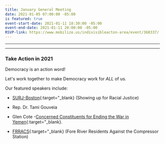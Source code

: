 ```yaml
---
title: January General Meeting
date: 2021-01-05 07:00:00 -05:00
is featured: true
event-start-date: 2021-01-11 18:30:00 -05:00
event-end-date: 2021-01-11 20:00:00 -05:00
RSVP-link: https://www.mobilize.us/indivisibleacton-area/event/368337/
---
```


---

<p id="demo">
</p>

<script>
// Set the date we're counting down to
var countDownDate = new Date("Jan 20 2021 00:00");

// Update the count down every 1 second
var x = setInterval(function() {

// Get today's date
var now = new Date();

// Find the distance between now and the count down date
var t = countDownDate - now;

// Time calculations for days
var days = Math.floor(t / (1000 * 60 * 60 * 24));
var hours = Math.floor((t%(1000 * 60 * 60 * 24))/(1000 * 60 * 60));
var minutes = Math.floor((t % (1000 * 60 * 60)) / (1000 * 60));
var seconds = Math.floor((t % (1000 * 60)) / 1000);

// Output the result in an element with id="demo"
var test1 = document.getElementById("demo");
test1.style.font = "italic bold 30px arial,serif";
test1.innerHTML = days + "d " + hours + "h " + minutes + "m " + seconds + "s left until Inauguration Day, Jan 20, 2021!";

// If the count down is over, write some text
if (t < 0) {
clearInterval(x);
document.getElementById("demo").innerHTML = "Inauguration Day!!!";
}
},500);
</script>

---

### Take Action in 2021

Democracy is an action word!

Let's work together to make Democracy work for *ALL* of us.

Our featured speakers include:

* [SURJ-Boston](https://www.surjboston.org){:target="_blank} (Showing up for Racial Justice)

* Rep. Dr. Tami Gouveia

* Glen Cote -[Concerned Constituents for Ending the War in Yemen](https://www.facebook.com/groups/concernedconstituentsdistrict3){:target="_blank}.

* [FRRACS](https://www.nocompressor.com/home){:target="_blank}  (Fore River Residents Against the Compressor Station)